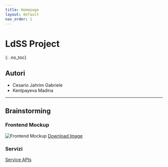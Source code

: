 ```yaml
---
title: Homepage
layout: default
nav_order: 1
---
```


# LdSS Project
{: .no_toc}

## Autori
- Cesario Jahrim Gabriele
- Kentpayeva Madina

---

## Brainstorming

### Frontend Mockup

![Frontend Mockup](/docs/resources/images/frontend-mockup.drawio.png)
[Download Image](/docs/resources/images/frontend-mockup.drawio.png)

### Servizi

[Service APIs](/docs/services)
